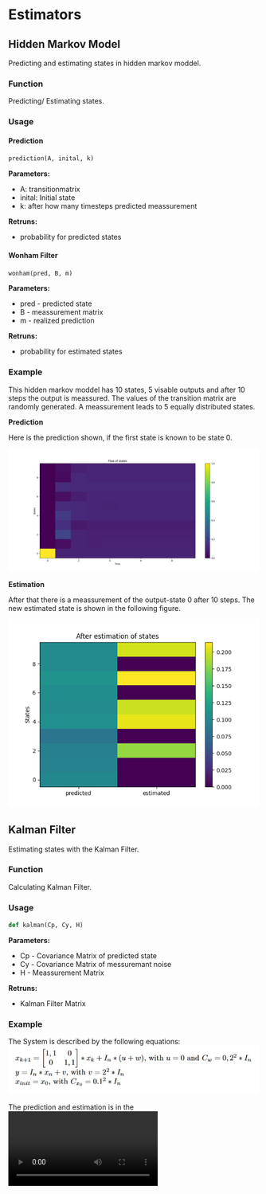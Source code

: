 # Estimators

## Hidden Markov Model
Predicting and estimating states in hidden markov moddel.

### Function
Predicting/ Estimating states.

### Usage
#### Prediction
```python
prediction(A, inital, k)
```

  ****Parameters:**** <br />
  
* A:        transitionmatrix
* inital:   Initial state
* k:        after how many timesteps predicted meassurement

****Retruns:**** <br />
* probability for predicted states

#### Wonham Filter
```python
wonham(pred, B, m)
```


  ****Parameters:**** <br />
  
* pred - predicted state
* B - meassurement matrix
* m - realized prediction

****Retruns:**** <br />
* probability for estimated states
                  
### Example
This hidden markov moddel has 10 states, 5 visable outputs and after 10 steps the output is meassured. The values of the transition matrix are randomly generated. A meassurement leads to 5 equally distributed states.

**Prediction** 

Here is the prediction shown, if the first state is known to be state 0. 

![gauss_1](images/flow.png)

**Estimation**

After that there is a meassurement of the output-state 0 after 10 steps. The new estimated state is shown in the following figure.

![gauss_2](images/after.png)


## Kalman Filter
Estimating states with the Kalman Filter.

### Function
Calculating Kalman Filter.

### Usage 
```python
def kalman(Cp, Cy, H)
```

  ****Parameters:**** <br />
  
* Cp - Covariance Matrix of predicted state
* Cy - Covariance Matrix of messuremant noise
* H -  Meassurement Matrix

****Retruns:**** <br />
* Kalman Filter Matrix


### Example 
The System is described by the following equations:
![gauss_3](images/system.jpg)

The prediction and estimation is in the 
![gauss_3](images/kalman.mp4)
